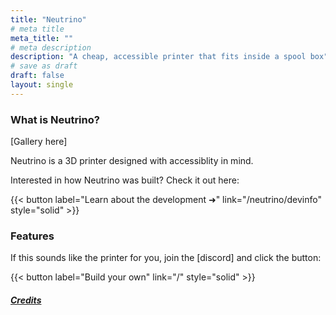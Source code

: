 ```yaml
---
title: "Neutrino"
# meta title
meta_title: ""
# meta description
description: "A cheap, accessible printer that fits inside a spool box"
# save as draft
draft: false
layout: single
---
```


### What is Neutrino?

[Gallery here]

Neutrino is a 3D printer designed with accessiblity in mind. 


Interested in how Neutrino was built? Check it out here:

{{< button label="Learn about the development ➜" link="/neutrino/devinfo" style="solid" >}}

### Features


If this sounds like the printer for you, join the [discord] and click the button:

{{< button label="Build your own" link="/" style="solid" >}}


##### [Credits](/credits)
